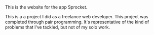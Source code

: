 This is the website for the app Sprocket.

This is a a project I did as a freelance web developer. This project was completed through pair programming. It's representative of the kind of problems that I've tackled, but not of my solo work.